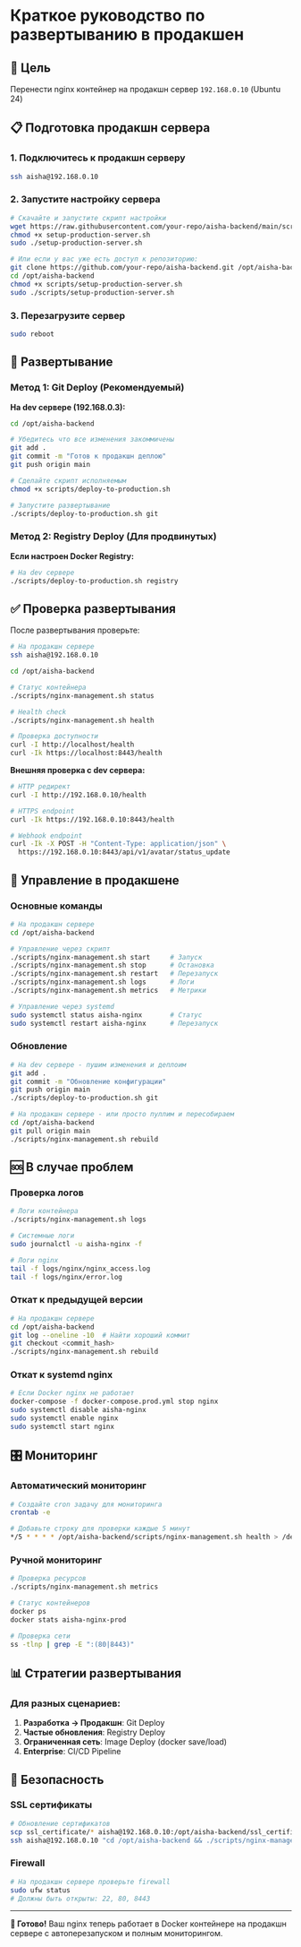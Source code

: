 # Краткое руководство по развертыванию в продакшен

## 🎯 Цель
Перенести nginx контейнер на продакшн сервер `192.168.0.10` (Ubuntu 24)

## 📋 Подготовка продакшн сервера

### 1. Подключитесь к продакшн серверу
```bash
ssh aisha@192.168.0.10
```

### 2. Запустите настройку сервера
```bash
# Скачайте и запустите скрипт настройки
wget https://raw.githubusercontent.com/your-repo/aisha-backend/main/scripts/setup-production-server.sh
chmod +x setup-production-server.sh
sudo ./setup-production-server.sh

# Или если у вас уже есть доступ к репозиторию:
git clone https://github.com/your-repo/aisha-backend.git /opt/aisha-backend
cd /opt/aisha-backend
chmod +x scripts/setup-production-server.sh
sudo ./scripts/setup-production-server.sh
```

### 3. Перезагрузите сервер
```bash
sudo reboot
```

## 🚀 Развертывание

### Метод 1: Git Deploy (Рекомендуемый)

**На dev сервере (192.168.0.3):**

```bash
cd /opt/aisha-backend

# Убедитесь что все изменения закоммичены
git add .
git commit -m "Готов к продакшн деплою"
git push origin main

# Сделайте скрипт исполняемым
chmod +x scripts/deploy-to-production.sh

# Запустите развертывание
./scripts/deploy-to-production.sh git
```

### Метод 2: Registry Deploy (Для продвинутых)

**Если настроен Docker Registry:**

```bash
# На dev сервере
./scripts/deploy-to-production.sh registry
```

## ✅ Проверка развертывания

После развертывания проверьте:

```bash
# На продакшн сервере
ssh aisha@192.168.0.10

cd /opt/aisha-backend

# Статус контейнера
./scripts/nginx-management.sh status

# Health check
./scripts/nginx-management.sh health

# Проверка доступности
curl -I http://localhost/health
curl -Ik https://localhost:8443/health
```

**Внешняя проверка с dev сервера:**
```bash
# HTTP редирект
curl -I http://192.168.0.10/health

# HTTPS endpoint
curl -Ik https://192.168.0.10:8443/health

# Webhook endpoint
curl -Ik -X POST -H "Content-Type: application/json" \
  https://192.168.0.10:8443/api/v1/avatar/status_update
```

## 🔧 Управление в продакшене

### Основные команды
```bash
# На продакшн сервере
cd /opt/aisha-backend

# Управление через скрипт
./scripts/nginx-management.sh start     # Запуск
./scripts/nginx-management.sh stop      # Остановка  
./scripts/nginx-management.sh restart   # Перезапуск
./scripts/nginx-management.sh logs      # Логи
./scripts/nginx-management.sh metrics   # Метрики

# Управление через systemd
sudo systemctl status aisha-nginx       # Статус
sudo systemctl restart aisha-nginx      # Перезапуск
```

### Обновление
```bash
# На dev сервере - пушим изменения и деплоим
git add .
git commit -m "Обновление конфигурации"
git push origin main
./scripts/deploy-to-production.sh git

# На продакшн сервере - или просто пуллим и пересобираем
cd /opt/aisha-backend
git pull origin main
./scripts/nginx-management.sh rebuild
```

## 🆘 В случае проблем

### Проверка логов
```bash
# Логи контейнера
./scripts/nginx-management.sh logs

# Системные логи
sudo journalctl -u aisha-nginx -f

# Логи nginx
tail -f logs/nginx/nginx_access.log
tail -f logs/nginx/error.log
```

### Откат к предыдущей версии
```bash
# На продакшн сервере
cd /opt/aisha-backend
git log --oneline -10  # Найти хороший коммит
git checkout <commit_hash>
./scripts/nginx-management.sh rebuild
```

### Откат к systemd nginx
```bash
# Если Docker nginx не работает
docker-compose -f docker-compose.prod.yml stop nginx
sudo systemctl disable aisha-nginx
sudo systemctl enable nginx
sudo systemctl start nginx
```

## 🎛️ Мониторинг

### Автоматический мониторинг
```bash
# Создайте cron задачу для мониторинга
crontab -e

# Добавьте строку для проверки каждые 5 минут
*/5 * * * * /opt/aisha-backend/scripts/nginx-management.sh health > /dev/null || echo "Nginx проблема" | mail -s "Aisha Nginx Alert" admin@example.com
```

### Ручной мониторинг
```bash
# Проверка ресурсов
./scripts/nginx-management.sh metrics

# Статус контейнеров
docker ps
docker stats aisha-nginx-prod

# Проверка сети
ss -tlnp | grep -E ":(80|8443)"
```

## 📊 Стратегии развертывания

### Для разных сценариев:

1. **Разработка → Продакшн**: Git Deploy
2. **Частые обновления**: Registry Deploy  
3. **Ограниченная сеть**: Image Deploy (docker save/load)
4. **Enterprise**: CI/CD Pipeline

## 🔐 Безопасность

### SSL сертификаты
```bash
# Обновление сертификатов
scp ssl_certificate/* aisha@192.168.0.10:/opt/aisha-backend/ssl_certificate/
ssh aisha@192.168.0.10 "cd /opt/aisha-backend && ./scripts/nginx-management.sh restart"
```

### Firewall
```bash
# На продакшн сервере проверьте firewall
sudo ufw status
# Должны быть открыты: 22, 80, 8443
```

---

**🎉 Готово!** Ваш nginx теперь работает в Docker контейнере на продакшн сервере с автоперезапуском и полным мониторингом. 